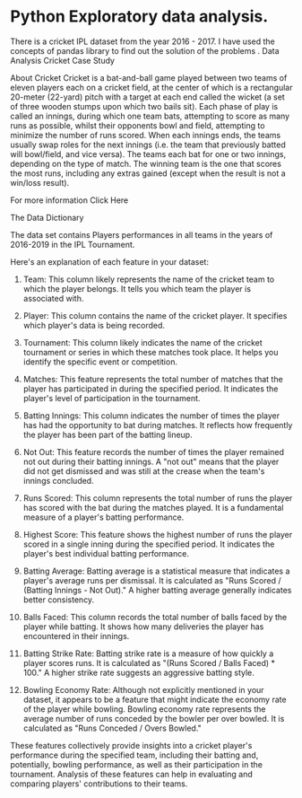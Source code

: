 # Python Exploratory data analysis. 

There is a cricket IPL dataset from the year 2016 - 2017. I have used the concepts of pandas library to find out the solution of the problems .
Data Analysis Cricket Case Study

About Cricket
Cricket is a bat-and-ball game played between two teams of eleven players each on a cricket field, at the center of which is a rectangular 20-meter (22-yard) pitch with a target at each end called the wicket (a set of three wooden stumps upon which two bails sit). Each phase of play is called an innings, during which one team bats, attempting to score as many runs as possible, whilst their opponents bowl and field, attempting to minimize the number of runs scored. When each innings ends, the teams usually swap roles for the next innings (i.e. the team that previously batted will bowl/field, and vice versa). The teams each bat for one or two innings, depending on the type of match. The winning team is the one that scores the most runs, including any extras gained (except when the result is not a win/loss result).

For more information Click Here

The Data Dictionary

The data set contains Players performances in all teams in the years of 2016-2019 in the IPL Tournament.

Here's an explanation of each feature in your dataset:

1. Team: This column likely represents the name of the cricket team to which the player belongs. It tells you which team the player is associated with.

2. Player: This column contains the name  of the cricket player. It specifies which player's data is being recorded.

3. Tournament: This column likely indicates the name of the cricket tournament or series in which these matches took place. It helps you identify the specific event or competition.

4. Matches: This feature represents the total number of matches that the player has participated in during the specified period. It indicates the player's level of participation in the tournament.

5. Batting Innings: This column indicates the number of times the player has had the opportunity to bat during matches. It reflects how frequently the player has been part of the batting lineup.

6. Not Out: This feature records the number of times the player remained not out during their batting innings. A "not out" means that the player did not get dismissed and was still at the crease when the team's innings concluded.

7. Runs Scored: This column represents the total number of runs the player has scored with the bat during the matches played. It is a fundamental measure of a player's batting performance.

8. Highest Score: This feature shows the highest number of runs the player scored in a single inning during the specified period. It indicates the player's best individual batting performance.

9. Batting Average: Batting average is a statistical measure that indicates a player's average runs per dismissal. It is calculated as "Runs Scored / (Batting Innings - Not Out)." A higher batting average generally indicates better consistency.

10. Balls Faced: This column records the total number of balls faced by the player while batting. It shows how many deliveries the player has encountered in their innings.

11. Batting Strike Rate: Batting strike rate is a measure of how quickly a player scores runs. It is calculated as "(Runs Scored / Balls Faced) * 100." A higher strike rate suggests an aggressive batting style.

12. Bowling Economy Rate: Although not explicitly mentioned in your dataset, it appears to be a feature that might indicate the economy rate of the player while bowling. Bowling economy rate represents the average number of runs conceded by the bowler per over bowled. It is calculated as "Runs Conceded / Overs Bowled."

These features collectively provide insights into a cricket player's performance during the specified team, including their batting and, potentially, bowling performance, as well as their participation in the tournament. Analysis of these features can help in evaluating and comparing players' contributions to their teams.


